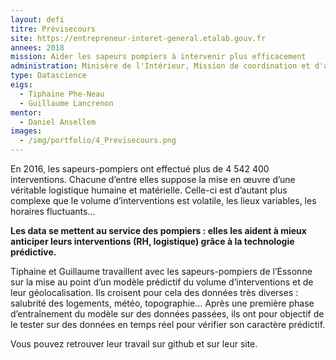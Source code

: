 ```yaml
---
layout: defi
titre: Prévisecours
site: https://entrepreneur-interet-general.etalab.gouv.fr
annees: 2018
mission: Aider les sapeurs pompiers à intervenir plus efficacement
administration: Minisère de l'Intérieur, Mission de coordination et d'appui à la valorisation des données
type: Datascience
eigs:
  - Tiphaine Phe-Neau
  - Guillaume Lancrenon
mentor:
  - Daniel Ansellem 
images:
  - /img/portfolio/4_Previsecours.png
---
```

En 2016, les sapeurs-pompiers ont effectué plus de 4 542 400 interventions. Chacune d’entre elles suppose la mise en œuvre d’une véritable logistique humaine et matérielle. Celle-ci est d’autant plus complexe que le volume d’interventions est volatile, les lieux variables, les horaires fluctuants… 

**Les data se mettent au service des pompiers : elles les aident à mieux anticiper leurs interventions (RH, logistique) grâce à la technologie prédictive.** 

Tiphaine et Guillaume travaillent avec les sapeurs-pompiers de l’Essonne sur la mise au point d’un modèle prédictif du volume d’interventions et de leur géolocalisation. Ils croisent pour cela des données très diverses : salubrité des logements, météo, topographie… Après une première phase d’entraînement du modèle sur des données passées, ils ont pour objectif de le tester sur des données en temps réel pour vérifier son caractère prédictif.

Vous pouvez retrouver leur travail sur github et sur leur site.
